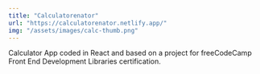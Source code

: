 ```yaml
---
title: "Calculatorenator"
url: "https://calculatorenator.netlify.app/"
img: "/assets/images/calc-thumb.png"
---
```

Calculator App coded in React and based on a project for freeCodeCamp Front End Development Libraries certification.
